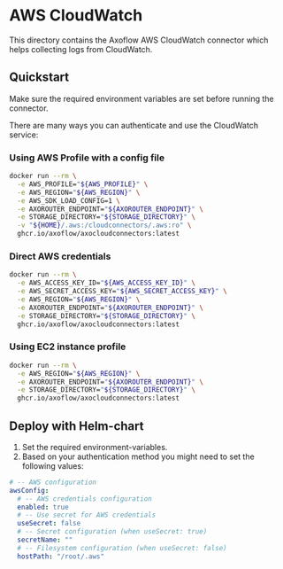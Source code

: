 # AWS CloudWatch

This directory contains the Axoflow AWS CloudWatch connector which helps collecting logs from CloudWatch.

## Quickstart

Make sure the required environment variables are set before running the connector.

There are many ways you can authenticate and use the CloudWatch service:

### Using AWS Profile with a config file

```bash
docker run --rm \
  -e AWS_PROFILE="${AWS_PROFILE}" \
  -e AWS_REGION="${AWS_REGION}" \
  -e AWS_SDK_LOAD_CONFIG=1 \
  -e AXOROUTER_ENDPOINT="${AXOROUTER_ENDPOINT}" \
  -e STORAGE_DIRECTORY="${STORAGE_DIRECTORY}" \
  -v "${HOME}/.aws:/cloudconnectors/.aws:ro" \
  ghcr.io/axoflow/axocloudconnectors:latest
```

### Direct AWS credentials

```bash
docker run --rm \
  -e AWS_ACCESS_KEY_ID="${AWS_ACCESS_KEY_ID}" \
  -e AWS_SECRET_ACCESS_KEY="${AWS_SECRET_ACCESS_KEY}" \
  -e AWS_REGION="${AWS_REGION}" \
  -e AXOROUTER_ENDPOINT="${AXOROUTER_ENDPOINT}" \
  -e STORAGE_DIRECTORY="${STORAGE_DIRECTORY}" \
  ghcr.io/axoflow/axocloudconnectors:latest
```

### Using EC2 instance profile

```bash
docker run --rm \
  -e AWS_REGION="${AWS_REGION}" \
  -e AXOROUTER_ENDPOINT="${AXOROUTER_ENDPOINT}" \
  -e STORAGE_DIRECTORY="${STORAGE_DIRECTORY}" \
  ghcr.io/axoflow/axocloudconnectors:latest
```

## Deploy with Helm-chart

1. Set the required environment-variables.
2. Based on your authentication method you might need to set the following values:

```yaml
# -- AWS configuration
awsConfig:
  # -- AWS credentials configuration
  enabled: true
  # -- Use secret for AWS credentials
  useSecret: false
  # -- Secret configuration (when useSecret: true)
  secretName: ""
  # -- Filesystem configuration (when useSecret: false)
  hostPath: "/root/.aws"
```
